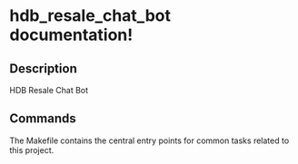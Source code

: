 # hdb_resale_chat_bot documentation!

## Description

HDB Resale Chat Bot

## Commands

The Makefile contains the central entry points for common tasks related to this project.

